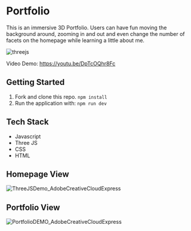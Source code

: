 # Portfolio
This is an immersive 3D Portfolio. Users can have fun moving the background around, zooming in and out and even change the number of facets on the homepage while learning a little about me.

![threejs](https://user-images.githubusercontent.com/84825113/150907068-4272048a-0502-4b67-879a-e96218546f9f.png)

Video Demo: https://youtu.be/DpTcOQhr8Fc

## Getting Started

1. Fork and clone this repo. `npm install`
2. Run the application with: `npm run dev`

## Tech Stack
- Javascript
- Three JS
- CSS
- HTML

## Homepage View
![ThreeJSDemo_AdobeCreativeCloudExpress](https://user-images.githubusercontent.com/84825113/150908266-cad8622f-9df8-4106-9c42-c1b72fceb4d4.gif)

## Portfolio View
![PortfolioDEMO_AdobeCreativeCloudExpress](https://user-images.githubusercontent.com/84825113/150908936-c2418fe3-737b-4a0f-b211-a9488a658b0e.gif)

